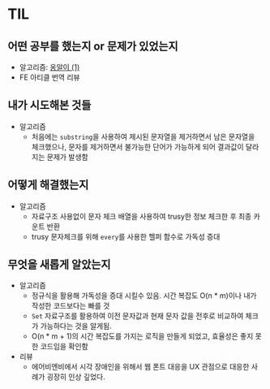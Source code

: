 # TIL 

## 어떤 공부를 했는지 or 문제가 있었는지
  - 알고리즘: [옹알이 (1)](https://github.com/Tap-Kim/algorithm-history/blob/main/programmers/옹알이%20(1).md)
  - FE 아티클 번역 리뷰

## 내가 시도해본 것들
  - 알고리즘
    - 처음에는 `substring`을 사용하여 제시된 문자열을 제거하면서 남은 문자열을 체크했으나, 문자를 제거하면서 불가능한 단어가 가능하게 되어 결과값이 달라지는 문제가 발생함

## 어떻게 해결했는지
  - 알고리즘
    - 자료구조 사용없이 문자 체크 배열을 사용하여 trusy한 정보 체크한 후 최종 카운트 반환
    - trusy 문자체크를 위해 `every`를 사용한 헬퍼 함수로 가독성 증대

## 무엇을 새롭게 알았는지
  - 알고리즘
    - 정규식을 활용해 가독성을 증대 시킬수 있음. 시간 복잡도 O(n * m)이나 내가 작성한 코드보다는 빠를 것
    - `Set` 자료구조를 활용하여 이전 문자값과 현재 문자 값을 전후로 비교하여 체크가 가능하다는 것을 알게됨. 
    - O(n * m + 1)의 시간 복잡도를 가지는 로직을 만들게 되었고, 효율성은 좋지 못한 코드임을 확인함
  - 리뷰
    - 에어비엔비에서 시각 장애인을 위해서 웹 폰트 대응을 UX 관점으로 대응한 사례가 굉장히 인상 깊었다.
